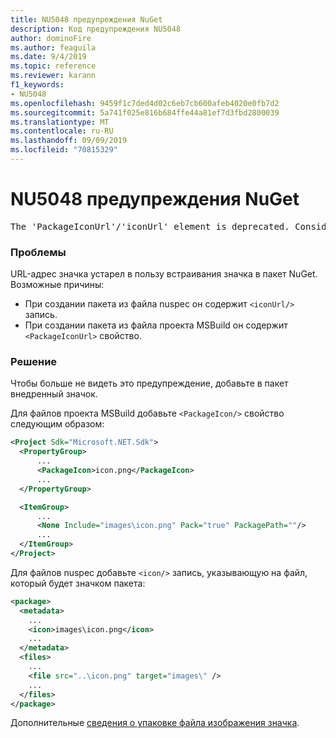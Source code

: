 ```yaml
---
title: NU5048 предупреждения NuGet
description: Код предупреждения NU5048
author: dominoFire
ms.author: feaguila
ms.date: 9/4/2019
ms.topic: reference
ms.reviewer: karann
f1_keywords:
- NU5048
ms.openlocfilehash: 9459f1c7ded4d02c6eb7cb600afeb4020e0fb7d2
ms.sourcegitcommit: 5a741f025e816b684ffe44a81ef7d3fbd2800039
ms.translationtype: MT
ms.contentlocale: ru-RU
ms.lasthandoff: 09/09/2019
ms.locfileid: "70815329"
---
```

# <a name="nuget-warning-nu5048"></a>NU5048 предупреждения NuGet

<pre>The 'PackageIconUrl'/'iconUrl' element is deprecated. Consider using the 'PackageIcon'/'icon' element instead. Learn more at https://aka.ms/deprecateIconUrl</pre>


### <a name="issue"></a>Проблемы

URL-адрес значка устарел в пользу встраивания значка в пакет NuGet. Возможные причины:

- При создании пакета из файла nuspec он содержит `<iconUrl/>` запись.
- При создании пакета из файла проекта MSBuild он содержит `<PackageIconUrl>` свойство.


### <a name="solution"></a>Решение

Чтобы больше не видеть это предупреждение, добавьте в пакет внедренный значок.

Для файлов проекта MSBuild добавьте `<PackageIcon/>` свойство следующим образом:

```xml
<Project Sdk="Microsoft.NET.Sdk">
  <PropertyGroup>
      ...
      <PackageIcon>icon.png</PackageIcon>
      ...
  </PropertyGroup>

  <ItemGroup>
      ...
      <None Include="images\icon.png" Pack="true" PackagePath=""/>
      ...
  </ItemGroup>
</Project>
```

Для файлов nuspec добавьте `<icon/>` запись, указывающую на файл, который будет значком пакета:

```xml
<package>
  <metadata>
    ...
    <icon>images\icon.png</icon>
    ...
  </metadata>
  <files>
    ...
    <file src="..\icon.png" target="images\" />
    ...
  </files>
</package>
```

Дополнительные [сведения о упаковке файла изображения значка](../msbuild-targets.md#packing-an-icon-image-file).
